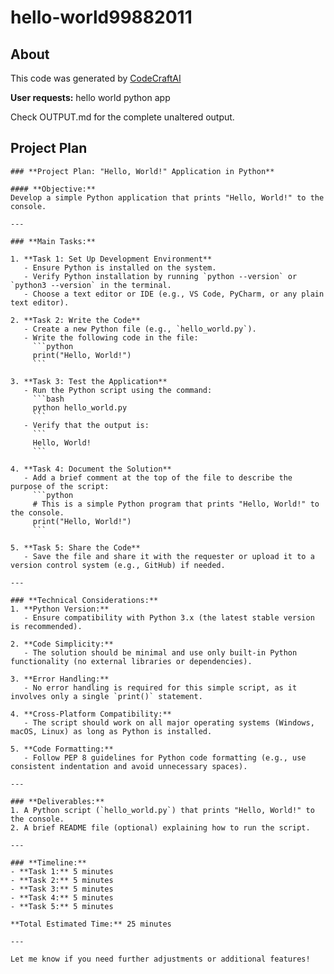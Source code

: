 # hello-world99882011

## About
This code was generated by [CodeCraftAI](https://codecraft.name)

**User requests:**
hello world python app

Check OUTPUT.md for the complete unaltered output.

## Project Plan
```
### **Project Plan: "Hello, World!" Application in Python**

#### **Objective:**
Develop a simple Python application that prints "Hello, World!" to the console.

---

### **Main Tasks:**

1. **Task 1: Set Up Development Environment**
   - Ensure Python is installed on the system.
   - Verify Python installation by running `python --version` or `python3 --version` in the terminal.
   - Choose a text editor or IDE (e.g., VS Code, PyCharm, or any plain text editor).

2. **Task 2: Write the Code**
   - Create a new Python file (e.g., `hello_world.py`).
   - Write the following code in the file:
     ```python
     print("Hello, World!")
     ```

3. **Task 3: Test the Application**
   - Run the Python script using the command:
     ```bash
     python hello_world.py
     ```
   - Verify that the output is:
     ```
     Hello, World!
     ```

4. **Task 4: Document the Solution**
   - Add a brief comment at the top of the file to describe the purpose of the script:
     ```python
     # This is a simple Python program that prints "Hello, World!" to the console.
     print("Hello, World!")
     ```

5. **Task 5: Share the Code**
   - Save the file and share it with the requester or upload it to a version control system (e.g., GitHub) if needed.

---

### **Technical Considerations:**
1. **Python Version:**
   - Ensure compatibility with Python 3.x (the latest stable version is recommended).
   
2. **Code Simplicity:**
   - The solution should be minimal and use only built-in Python functionality (no external libraries or dependencies).

3. **Error Handling:**
   - No error handling is required for this simple script, as it involves only a single `print()` statement.

4. **Cross-Platform Compatibility:**
   - The script should work on all major operating systems (Windows, macOS, Linux) as long as Python is installed.

5. **Code Formatting:**
   - Follow PEP 8 guidelines for Python code formatting (e.g., use consistent indentation and avoid unnecessary spaces).

---

### **Deliverables:**
1. A Python script (`hello_world.py`) that prints "Hello, World!" to the console.
2. A brief README file (optional) explaining how to run the script.

---

### **Timeline:**
- **Task 1:** 5 minutes
- **Task 2:** 5 minutes
- **Task 3:** 5 minutes
- **Task 4:** 5 minutes
- **Task 5:** 5 minutes

**Total Estimated Time:** 25 minutes

---

Let me know if you need further adjustments or additional features!
```
